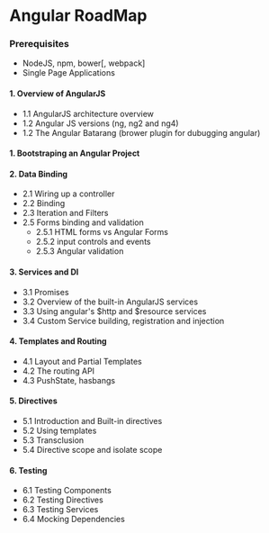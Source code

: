 # Angular RoadMap

### Prerequisites
- NodeJS, npm, bower[, webpack]
- Single Page Applications

#### 1. Overview of AngularJS
- 1.1 AngularJS architecture overview
- 1.2 Angular JS versions (ng, ng2 and ng4)
- 1.2 The Angular Batarang (brower plugin for dubugging angular)

#### 1. Bootstraping an Angular Project

#### 2. Data Binding
- 2.1 Wiring up a controller
- 2.2 Binding
- 2.3 Iteration and Filters
- 2.5 Forms binding and validation
    - 2.5.1 HTML forms vs Angular Forms
    - 2.5.2 input controls and events
    - 2.5.3 Angular validation

#### 3. Services and DI
- 3.1 Promises
- 3.2 Overview of the built-in AngularJS services
- 3.3 Using angular's $http and $resource services
- 3.4 Custom Service building, registration and injection

#### 4. Templates and Routing
- 4.1 Layout and Partial Templates
- 4.2 The routing API
- 4.3 PushState, hasbangs

#### 5. Directives
- 5.1 Introduction and Built-in directives
- 5.2 Using templates
- 5.3 Transclusion
- 5.4 Directive scope and isolate scope

#### 6. Testing
- 6.1 Testing Components
- 6.2 Testing Directives
- 6.3 Testing Services
- 6.4 Mocking Dependencies
